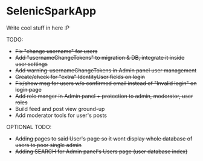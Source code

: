 # SelenicSparkApp
Write cool stuff in here :P

TODO:
- ~~Fix "change username" for users~~
- ~~Add "usernameChangeTokens" to migration & DB, integrate it inside user settings~~
- ~~Add warning-usernameChangeTokens in Admin panel user management~~
- ~~Create/check for "extra" IdentityUser fields on login~~
- ~~Fix/show msg for users w/o confirmed email instead of "Invalid login" on login page~~
- ~~Add role manger in Admin panel + protection to admin, moderator, user roles~~
- Build feed and post view ground-up
- Add moderator tools for user's posts

OPTIONAL TODO:
- ~~Adding pages to said User's page so it wont display whole database of users to poor single admin~~
- ~~Adding SEARCH for Admin panel's Users page (user database index)~~
